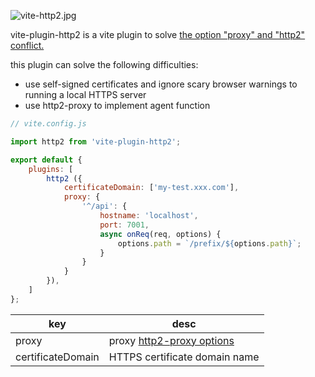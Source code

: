 ![vite-http2.jpg](http://tva1.sinaimg.cn/large/005KcNyUly1gzhr1ei0b4j30gj04hjrg.jpg)

vite-plugin-http2 is a vite plugin to solve [the option "proxy" and "http2" conflict.](https://github.com/vitejs/vite/issues/484)

this plugin can solve the following difficulties:

- use self-signed certificates and  ignore scary browser warnings to running a local HTTPS server
- use http2-proxy to implement agent function

```javascript
// vite.config.js

import http2 from 'vite-plugin-http2';

export default {
    plugins: [
        http2 ({
            certificateDomain: ['my-test.xxx.com'],
            proxy: {
                '^/api': {
                    hostname: 'localhost',
                    port: 7001,
                    async onReq(req, options) {
                        options.path = `/prefix/${options.path}`;
                    }
                }
            }
        }),
    ]
};

```


| key               | desc                                                                                |
| ------------------- |-------------------------------------------------------------------------------------|
| proxy             | proxy [http2-proxy options](https://github.com/nxtedition/node-http2-proxy#options) |
| certificateDomain | HTTPS certificate domain name                                                       |
